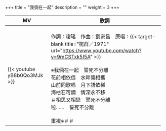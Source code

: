 +++
title = "我倆在一起"
description = ""
weight = 3
+++

MV  | 歌詞  
--------------|-------
{{< youtube yB8b0Qo3MJk >}}|<br/>作詞：瓊瑤　作曲：劉家昌　原唱：{{< target-blank title="楊群／1971" url="https://www.youtube.com/watch?v=9mCSTxk5I5A" >}}<br/><br/>※我倆在一起　誓死不分離<br/>花前相依偎　水畔倆相攜<br/>山前同歌唱　月下語依稀<br/>海枯石可爛　情深永不移<br/>＃相思又相戀　誓死不分離<br/>啦……　誓死不分離<br/><br/>重複※＃＃
